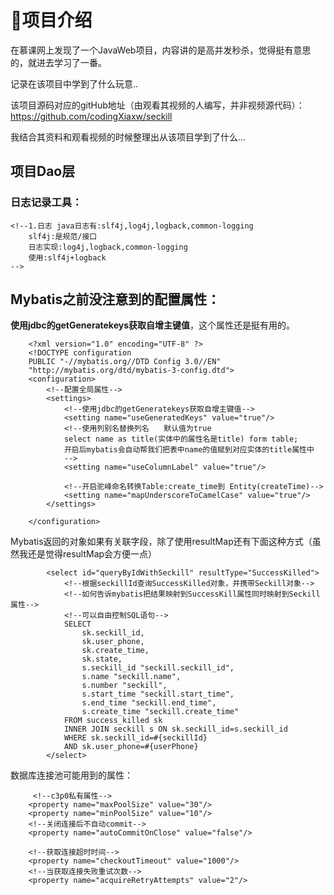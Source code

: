 # :sparkling_heart:项目介绍 #
在慕课网上发现了一个JavaWeb项目，内容讲的是高并发秒杀，觉得挺有意思的，就进去学习了一番。

记录在该项目中学到了什么玩意..

该项目源码对应的gitHub地址（由观看其视频的人编写，并非视频源代码）：https://github.com/codingXiaxw/seckill

我结合其资料和观看视频的时候整理出从该项目学到了什么...
## 项目Dao层 ##
### 日志记录工具： ###
    <!--1.日志 java日志有:slf4j,log4j,logback,common-logging
        slf4j:是规范/接口
        日志实现:log4j,logback,common-logging
        使用:slf4j+logback
    -->
## Mybatis之前没注意到的配置属性： ##
**使用jdbc的getGeneratekeys获取自增主键值**，这个属性还是挺有用的。

        <?xml version="1.0" encoding="UTF-8" ?>
        <!DOCTYPE configuration
        PUBLIC "-//mybatis.org//DTD Config 3.0//EN"
        "http://mybatis.org/dtd/mybatis-3-config.dtd">
        <configuration>
            <!--配置全局属性-->
            <settings>
                <!--使用jdbc的getGeneratekeys获取自增主键值-->
                <setting name="useGeneratedKeys" value="true"/>
                <!--使用列别名替换列名　　默认值为true
                select name as title(实体中的属性名是title) form table;
                开启后mybatis会自动帮我们把表中name的值赋到对应实体的title属性中
                -->
                <setting name="useColumnLabel" value="true"/>

                <!--开启驼峰命名转换Table:create_time到 Entity(createTime)-->
                <setting name="mapUnderscoreToCamelCase" value="true"/>
            </settings>

        </configuration>
Mybatis返回的对象如果有关联字段，除了使用resultMap还有下面这种方式（虽然我还是觉得resultMap会方便一点）

            <select id="queryByIdWithSeckill" resultType="SuccessKilled">
                <!--根据seckillId查询SuccessKilled对象，并携带Seckill对象-->
                <!--如何告诉mybatis把结果映射到SuccessKill属性同时映射到Seckill属性-->
                <!--可以自由控制SQL语句-->
                SELECT
                    sk.seckill_id,
                    sk.user_phone,
                    sk.create_time,
                    sk.state,
                    s.seckill_id "seckill.seckill_id",
                    s.name "seckill.name",
                    s.number "seckill",
                    s.start_time "seckill.start_time",
                    s.end_time "seckill.end_time",
                    s.create_time "seckill.create_time"
                FROM success_killed sk
                INNER JOIN seckill s ON sk.seckill_id=s.seckill_id
                WHERE sk.seckill_id=#{seckillId}
                AND sk.user_phone=#{userPhone}
            </select>
数据库连接池可能用到的属性：

         <!--c3p0私有属性-->
        <property name="maxPoolSize" value="30"/>
        <property name="minPoolSize" value="10"/>
        <!--关闭连接后不自动commit-->
        <property name="autoCommitOnClose" value="false"/>

        <!--获取连接超时时间-->
        <property name="checkoutTimeout" value="1000"/>
        <!--当获取连接失败重试次数-->
        <property name="acquireRetryAttempts" value="2"/>
